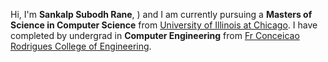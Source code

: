 Hi, I'm <b>Sankalp Subodh Rane</b>, ) and I am currently pursuing a <b>Masters of Science in Computer Science</b> from [University of Illinois at Chicago](https://www.uic.edu/).
I have completed by undergrad in <b>Computer Engineering</b> from [Fr Conceicao Rodrigues College of Engineering](http://www.frcrce.ac.in/).

